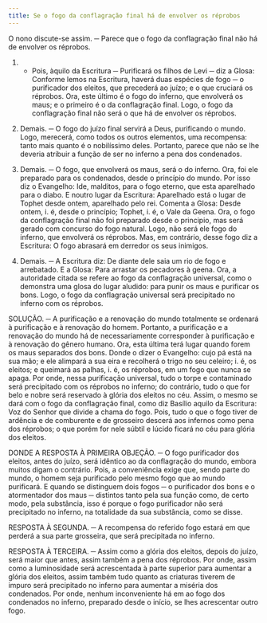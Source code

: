 ```yaml
---
title: Se o fogo da conflagração final há de envolver os réprobos
---
```


O nono discute-se assim. ─ Parece que o fogo da conflagração final não há de envolver os réprobos.  

1. - Pois, àquilo da Escritura ─ Purificará os filhos de Levi ─ diz a Glosa: Conforme lemos na Escritura, haverá duas espécies de fogo ─ o purificador dos eleitos, que precederá ao juízo; e o que cruciará os réprobos. Ora, este último é o fogo do inferno, que envolverá os maus; e o primeiro é o da conflagração final. Logo, o fogo da conflagração final não será o que há de envolver os réprobos. 

2. Demais. ─ O fogo do juízo final servirá a Deus, purificando o mundo. Logo, merecerá, como todos os outros elementos, uma recompensa: tanto mais quanto é o nobilíssimo deles. Portanto, parece que não se lhe deveria atribuir a função de ser no inferno a pena dos condenados.  

3. Demais. ─ O fogo, que envolverá os maus, será o do inferno. Ora, foi ele preparado para os condenados, desde o princípio do mundo. Por isso diz o Evangelho: Ide, malditos, para o fogo eterno, que esta aparelhado para o diabo. E noutro lugar da Escritura: Aparelhado está o lugar de Tophet desde ontem, aparelhado pelo rei. Comenta a Glosa: Desde ontem, i. é, desde o princípio; Tophet, i. é, o Vale da Geena. Ora, o fogo da conflagração final não foi preparado desde o principio, mas será gerado com concurso do fogo natural. Logo, não será ele fogo do inferno, que envolverá os réprobos.  Mas, em contrário, desse fogo diz a Escritura: O fogo abrasará em derredor os seus inimigos.  

2. Demais. ─ A Escritura diz: De diante dele saia um rio de fogo e arrebatado. E a Glosa: Para arrastar os pecadores à geena. Ora, a autoridade citada se refere ao fogo da conflagração universal, como o demonstra uma glosa do lugar aludido: para punir os maus e purificar os bons. Logo, o fogo da conflagração universal será precipitado no inferno com os réprobos.  

SOLUÇÃO. ─ A purificação e a renovação do mundo totalmente se ordenará à purificação e à renovação do homem. Portanto, a purificação e a renovação do mundo há de necessariamente corresponder à purificação e à renovação do gênero humano. Ora, esta última terá lugar quando forem os maus separados dos bons. Donde o dizer o Evangelho: cujo pá está na sua mão; e ele alimpará a sua eira e recolherá o trigo no seu celeiro; i. é, os eleitos; e queimará as palhas, i. é, os réprobos, em um fogo que nunca se apaga. Por onde, nessa purificação universal, tudo o torpe e contaminado será precipitado com os réprobos no inferno; do contrário, tudo o que for belo e nobre será reservado à glória dos eleitos no céu. Assim, o mesmo se dará com o fogo da conflagração final, como diz Basílio aquilo da Escritura: Voz do Senhor que divide a chama do fogo. Pois, tudo o que o fogo tiver de ardência e de comburente e de grosseiro descerá aos infernos como pena dos réprobos; o que porém for nele súbtil e lúcido ficará no céu para glória dos eleitos.  

DONDE A RESPOSTA À PRIMEIRA OBJEÇÃO. ─ O fogo purificador dos eleitos, antes do juízo, será idêntico ao da conflagração do mundo, embora muitos digam o contrário. Pois, a conveniência exige que, sendo parte do mundo, o homem seja purificado pelo mesmo fogo que ao mundo purificará. E quando se distinguem dois fogos ─ o purificador dos bons e o atormentador dos maus ─ distintos tanto pela sua função como, de certo modo, pela substância, isso é porque o fogo purificador não será precipitado no inferno, na totalidade da sua substância, como se disse.  

RESPOSTA À SEGUNDA. ─ A recompensa do referido fogo estará em que perderá a sua parte grosseira, que será precipitada no inferno.  

RESPOSTA À TERCEIRA. ─ Assim como a glória dos eleitos, depois do juízo, será maior que antes, assim também a pena dos réprobos. Por onde, assim como a luminosidade será acrescentada à parte superior para aumentar a glória dos eleitos, assim também tudo quanto as criaturas tiverem de impuro será precipitado no inferno para aumentar a miséria dos condenados. Por onde, nenhum inconveniente há em ao fogo dos condenados no inferno, preparado desde o início, se lhes acrescentar outro fogo.